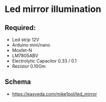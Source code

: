 # Led mirror illumination

## Required:
- Led strip 12V
- Arduino mini/nano
- Mosfet-N
- LM7805ABV
- Electrolytic Capacitor 0.33 / 0.1
- Rezistor 0.10Om

## Schema
- https://easyeda.com/mike1pol/led_mirror